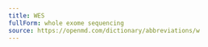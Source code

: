 ```yaml
---
title: WES
fullForm: whole exome sequencing
source: https://openmd.com/dictionary/abbreviations/w
---
```

